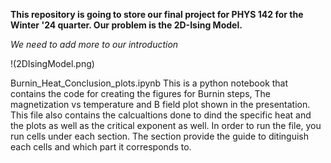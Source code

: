 **This repository is going to store our final project for PHYS 142 for the Winter '24 quarter. Our problem is the 2D-Ising Model.**

*We need to add more to our introduction*

!(2DIsingModel.png)

Burnin_Heat_Conclusion_plots.ipynb
This is a python notebook that contains the code for creating the figures for Burnin steps, The magnetization vs temperature and B field plot shown in the presentation. This file also contains the calcualtions done to dind the specific heat and the plots as well as the critical exponent as well. 
In order to run the file, you run cells under each section. The section provide the guide to ditinguish each cells and which part it corresponds to. 
